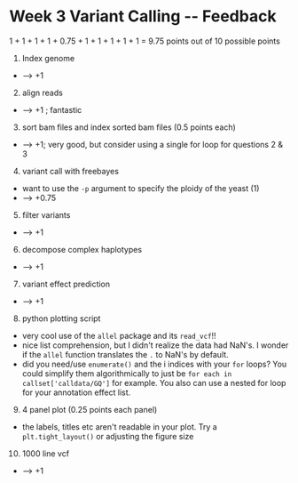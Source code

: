 # Week 3 Variant Calling -- Feedback

1 + 1 + 1 + 1 + 0.75 + 1 + 1 + 1 + 1 + 1 = 9.75 points out of 10 possible points

1. Index genome

  * --> +1

2. align reads

  * --> +1 ; fantastic

3. sort bam files and index sorted bam files (0.5 points each)

  * --> +1; very good, but consider using a single for loop for questions 2 & 3

4. variant call with freebayes

  * want to use the `-p` argument to specify the ploidy of the yeast (1)
  * --> +0.75

5. filter variants

  * --> +1

6. decompose complex haplotypes

  * --> +1

7. variant effect prediction

  * --> +1

8. python plotting script

  * very cool use of the `allel` package and its `read_vcf`!!
  * nice list comprehension, but I didn't realize the data had NaN's. I wonder if the `allel` function translates the `.` to NaN's by default.
  * did you need/use `enumerate()` and the i indices with your `for` loops? You could simplify them algorithmically to just be `for each in callset['calldata/GQ']` for example. You also can use a nested for loop for your annotation effect list.  

9. 4 panel plot (0.25 points each panel)

  * the labels, titles etc aren't readable in your plot. Try a `plt.tight_layout()` or adjusting the figure size

10. 1000 line vcf

  * --> +1
